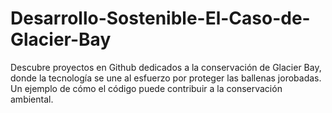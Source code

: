 # Desarrollo-Sostenible-El-Caso-de-Glacier-Bay
Descubre proyectos en Github dedicados a la conservación de Glacier Bay, donde la tecnología se une al esfuerzo por proteger las ballenas jorobadas. Un ejemplo de cómo el código puede contribuir a la conservación ambiental. 
